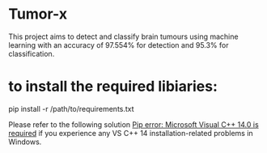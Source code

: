 # Tumor-x
This project aims to detect and classify brain tumours using machine learning with an accuracy of 97.554% for detection and 95.3% for classification.

# to install the required libiaries:

pip install -r /path/to/requirements.txt

Please refer to the following solution [Pip error: Microsoft Visual C++ 14.0 is required](https://stackoverflow.com/questions/44951456/pip-error-microsoft-visual-c-14-0-is-required) if you experience any VS C++ 14 installation-related problems in Windows.
